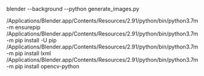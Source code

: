 blender --background --python generate_images.py

/Applications/Blender.app/Contents/Resources/2.91/python/bin/python3.7m -m ensurepip
/Applications/Blender.app/Contents/Resources/2.91/python/bin/python3.7m -m pip install -U pip
/Applications/Blender.app/Contents/Resources/2.91/python/bin/python3.7m -m pip install lxml
/Applications/Blender.app/Contents/Resources/2.91/python/bin/python3.7m -m pip install opencv-python
